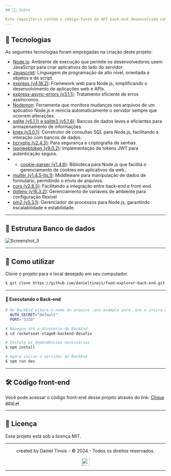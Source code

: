 ```yaml
---
## 👨‍💻 Sobre

Este repositório contém o código-fonte da API back-end desenvolvida como desafio final para o curso da Rocketseat. A API é parte integrante do ecossistema do FoodExplorer, um restaurante inovador que busca proporcionar uma experiência gastronômica única.
---
```


## 📄 Tecnologias

As seguintes tecnologias foram empregadas na criação deste projeto:

- [Node.js](https://nodejs.org/en/): Ambiente de execução que permite os desenvolvedores usem JavaScript para criar aplicativos do lado do servidor.
- [Javascript](https://developer.mozilla.org/pt-BR/docs/Web/JavaScript): Linguagem de programação de alto nível, orientada a objetos e de script.
- [express (v4.18.2)](https://expressjs.com): Framework web para Node.js, simplificando o desenvolvimento de aplicações web e APIs.
- [express-async-errors (v3.1.1)](https://www.npmjs.com/package/express-async-errors): Tratamento eficiente de erros assíncronos.
- [Nodemon](https://nodemon.io/): Ferramenta que monitora mudanças nos arquivos de um aplicativo Node.js e reinicia automaticamente o servidor sempre que ocorrem alterações.
- [sqlite (v5.1.1) e sqlite3 (v5.1.6)](https://www.sqlite.org/index.html): Bancos de dados leves e eficientes para armazenamento de informações.
- [knex (v3.0.1)](https://knexjs.org/): Construtor de consultas SQL para Node.js, facilitando a interação com bancos de dados.
- [bcryptjs (v2.4.3)](https://www.npmjs.com/package/bcryptjs): Para segurança e criptografia de senhas.
- [jsonwebtoken (v9.0.2)](https://www.npmjs.com/package/jsonwebtoken): Implementação de tokens JWT para autenticação segura.
- - [cookie-parser (v1.4.6)](https://expressjs.com/en/resources/middleware/cookie-parser.html): Biblioteca para Node.js que facilita o gerenciamento de cookies em aplicativos da web..
- [multer (v1.4.5-lts.1)](https://www.npmjs.com/package/multer): Middleware para manipulação de dados de formulário, permitindo o envio de arquivos.
- [cors (v2.8.5)](https://www.npmjs.com/package/cors): Facilitando a integração entre back-end e front-end.
- [dotenv (v16.3.2)](https://www.npmjs.com/package/dotenv): Gerenciamento de variáveis de ambiente para configuração flexível
- [pm2 (v5.3.1)](https://pm2.keymetrics.io/): Gerenciador de processos para Node.js, garantindo escalabilidade e estabilidade.

---

## 📑 Estrutura Banco de dados

![Screenshot_3](https://uploaddeimagens.com.br/images/004/721/555/original/dataBase.png)

---

## 🚀 Como utilizar

Clone o projeto para o local desejado em seu computador.

```bash
$ git clone https://github.com/danieltinois/food-explorer-back-end.git
```

---

#### 🚧 Executando o Back-end

```bash
# No BackEnd altere o nome do arquivo .env.example para .env e insira uma porta e um secret no arquivo vazio, como no exemplo abaixo
  AUTH_SECRET="default"
  PORT="3310"

# Navegue até o diretório do BackEnd
$ cd rocketseat-stage8-backend-desafio

# Instale as dependências necessárias
$ npm install

# Agora inicie o servidor do BackEnd
$ npm run dev
```

---

## 🛠️ Código front-end

<p>Você pode acessar o código front-end desse projeto através do link: 
<a href= "https://github.com/danieltinois/food-explorer-front-end" target="_blank"> Clique aqui ⏯ </a>
</p>

---

## 🪪 Licença

Esse projeto está sob a licença MIT.

---

<p align="center"> created by Daniel Tinois  - © 2024 - Todos os direitos reservados.<p align="center">
 <a href="https://www.linkedin.com/in/daniel-tinois-7338a2244/" target="_blank"><img src="https://static.licdn.com/sc/h/5bukxbhy9xsil5mb7c2wulfbx" height="25" width="25" alt="Linked" />
</p></p>

---
